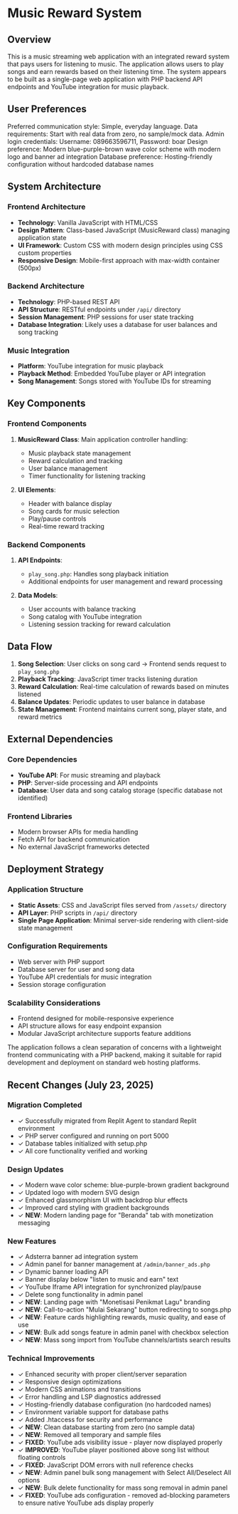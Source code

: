 # Music Reward System

## Overview

This is a music streaming web application with an integrated reward system that pays users for listening to music. The application allows users to play songs and earn rewards based on their listening time. The system appears to be built as a single-page web application with PHP backend API endpoints and YouTube integration for music playback.

## User Preferences

Preferred communication style: Simple, everyday language.
Data requirements: Start with real data from zero, no sample/mock data.
Admin login credentials: Username: 089663596711, Password: boar
Design preference: Modern blue-purple-brown wave color scheme with modern logo and banner ad integration
Database preference: Hosting-friendly configuration without hardcoded database names

## System Architecture

### Frontend Architecture
- **Technology**: Vanilla JavaScript with HTML/CSS
- **Design Pattern**: Class-based JavaScript (MusicReward class) managing application state
- **UI Framework**: Custom CSS with modern design principles using CSS custom properties
- **Responsive Design**: Mobile-first approach with max-width container (500px)

### Backend Architecture
- **Technology**: PHP-based REST API
- **API Structure**: RESTful endpoints under `/api/` directory
- **Session Management**: PHP sessions for user state tracking
- **Database Integration**: Likely uses a database for user balances and song tracking

### Music Integration
- **Platform**: YouTube integration for music playback
- **Playback Method**: Embedded YouTube player or API integration
- **Song Management**: Songs stored with YouTube IDs for streaming

## Key Components

### Frontend Components
1. **MusicReward Class**: Main application controller handling:
   - Music playback state management
   - Reward calculation and tracking
   - User balance management
   - Timer functionality for listening tracking

2. **UI Elements**:
   - Header with balance display
   - Song cards for music selection
   - Play/pause controls
   - Real-time reward tracking

### Backend Components
1. **API Endpoints**:
   - `play_song.php`: Handles song playback initiation
   - Additional endpoints for user management and reward processing

2. **Data Models**:
   - User accounts with balance tracking
   - Song catalog with YouTube integration
   - Listening session tracking for reward calculation

## Data Flow

1. **Song Selection**: User clicks on song card → Frontend sends request to `play_song.php`
2. **Playback Tracking**: JavaScript timer tracks listening duration
3. **Reward Calculation**: Real-time calculation of rewards based on minutes listened
4. **Balance Updates**: Periodic updates to user balance in database
5. **State Management**: Frontend maintains current song, player state, and reward metrics

## External Dependencies

### Core Dependencies
- **YouTube API**: For music streaming and playback
- **PHP**: Server-side processing and API endpoints
- **Database**: User data and song catalog storage (specific database not identified)

### Frontend Libraries
- Modern browser APIs for media handling
- Fetch API for backend communication
- No external JavaScript frameworks detected

## Deployment Strategy

### Application Structure
- **Static Assets**: CSS and JavaScript files served from `/assets/` directory
- **API Layer**: PHP scripts in `/api/` directory
- **Single Page Application**: Minimal server-side rendering with client-side state management

### Configuration Requirements
- Web server with PHP support
- Database server for user and song data
- YouTube API credentials for music integration
- Session storage configuration

### Scalability Considerations
- Frontend designed for mobile-responsive experience
- API structure allows for easy endpoint expansion
- Modular JavaScript architecture supports feature additions

The application follows a clean separation of concerns with a lightweight frontend communicating with a PHP backend, making it suitable for rapid development and deployment on standard web hosting platforms.

## Recent Changes (July 23, 2025)

### Migration Completed
- ✓ Successfully migrated from Replit Agent to standard Replit environment
- ✓ PHP server configured and running on port 5000
- ✓ Database tables initialized with setup.php
- ✓ All core functionality verified and working

### Design Updates
- ✓ Modern wave color scheme: blue-purple-brown gradient background
- ✓ Updated logo with modern SVG design
- ✓ Enhanced glassmorphism UI with backdrop blur effects
- ✓ Improved card styling with gradient backgrounds
- ✓ **NEW**: Modern landing page for "Beranda" tab with monetization messaging

### New Features
- ✓ Adsterra banner ad integration system
- ✓ Admin panel for banner management at `/admin/banner_ads.php`
- ✓ Dynamic banner loading API
- ✓ Banner display below "listen to music and earn" text
- ✓ YouTube Iframe API integration for synchronized play/pause
- ✓ Delete song functionality in admin panel
- ✓ **NEW**: Landing page with "Monetisasi Penikmat Lagu" branding
- ✓ **NEW**: Call-to-action "Mulai Sekarang" button redirecting to songs.php
- ✓ **NEW**: Feature cards highlighting rewards, music quality, and ease of use
- ✓ **NEW**: Bulk add songs feature in admin panel with checkbox selection
- ✓ **NEW**: Mass song import from YouTube channels/artists search results

### Technical Improvements
- ✓ Enhanced security with proper client/server separation
- ✓ Responsive design optimizations
- ✓ Modern CSS animations and transitions
- ✓ Error handling and LSP diagnostics addressed
- ✓ Hosting-friendly database configuration (no hardcoded names)
- ✓ Environment variable support for database paths
- ✓ Added .htaccess for security and performance
- ✓ **NEW**: Clean database starting from zero (no sample data)
- ✓ **NEW**: Removed all temporary and sample files
- ✓ **FIXED**: YouTube ads visibility issue - player now displayed properly
- ✓ **IMPROVED**: YouTube player positioned above song list without floating controls
- ✓ **FIXED**: JavaScript DOM errors with null reference checks
- ✓ **NEW**: Admin panel bulk song management with Select All/Deselect All options
- ✓ **NEW**: Bulk delete functionality for mass song removal in admin panel
- ✓ **FIXED**: YouTube ads configuration - removed ad-blocking parameters to ensure native YouTube ads display properly